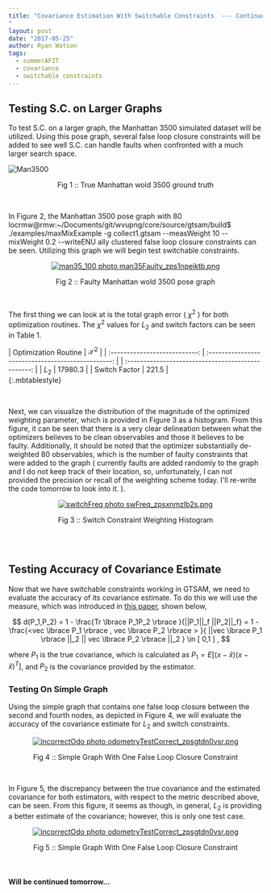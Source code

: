 ```yaml
---
title: "Covariance Estimation With Switchable Constraints  --- Continued 
"
layout: post
date: "2017-05-25"
author: Ryan Watson 
tags:
  - summerAFIT
  - covariance
  - switchable constraints
---
```


## Testing S.C. on Larger Graphs

To test S.C. on a larger graph, the Manhattan 3500 simulated dataset will be utilized. Using this pose graph, several false loop closure constraints will be added to see well S.C. can handle faults when confronted with a much larger search space.

![Man3500](http://www.lucacarlone.com/images/M3500_eg2o.jpg)  
<p align="center">
Fig 1 :: True Manhattan wold 3500 ground truth 
</p>
<br>

In Figure 2, the Manhattan 3500 pose graph with 80 locrmw@rmw:~/Documents/git/wvupng/core/source/gtsam/build$ ./examples/maxMixExample -g collect1.gtsam --measWeight 10 --mixWeight 0.2 --writeENU
ally clustered false loop closure constraints can be seen. Utilizing this graph we will begin test switchable constraints.

<p align="center">
<a href="https://lh3.googleusercontent.com/HCVKmi-syLSfUJkV4BM9MuEYytIQ75wuZbJGk09kKVlgXvrWXMFonfgsl_YFXuJe-4NkRGclQfEeRgbTs6031an1syw16Esmz9516oh-hQVeozCCIAWj02nqATFZM7auHtY8wS2lUxp0cpYwGG32KrTDBJVWnHlN3aj1ZL3WWpgexetp6CGGzGu5CIwjJSYicCdTK9syAmhOg0-jiii55VzVyMbL93N-PBLWDQvgZ_ymQOLuNC7tAIqhZuE76GjBImKlfs-jT9qRDXo84knfpMn7oiHlbqS_Osdr_wP88PX_R8G17OSFWvyHkS9h_5IStglXNAUjFOTbKS3mxCUTVyX2LaUI9K8TsHHDx3LjhQWavNFNLtN15Afzxcr4VZs__nSmLYw3AQSiP5Pf2nxeNy0s3jkPwBs68VVLEKw5KqimFcLCESyeWfz5LzKCCo26OF4UUl6w9xZ85BCwmrWn2OaqRi38VQnghSQ73hWmiicF0wCzyJwe2CipbWDZ2dvAxYxjOV4xJ6yaxxcvIG-EFkAKiXV8Xv8cgHiZEE5KCinlUfFRc8U5OUBeEGV5BuCGZGmBnyZvrKbAnS8rx2-nx5uOtsK7iowhHpAIYydaSyGnI22pqnmM=w656-h474-no" target="_blank"><img src="https://lh3.googleusercontent.com/HCVKmi-syLSfUJkV4BM9MuEYytIQ75wuZbJGk09kKVlgXvrWXMFonfgsl_YFXuJe-4NkRGclQfEeRgbTs6031an1syw16Esmz9516oh-hQVeozCCIAWj02nqATFZM7auHtY8wS2lUxp0cpYwGG32KrTDBJVWnHlN3aj1ZL3WWpgexetp6CGGzGu5CIwjJSYicCdTK9syAmhOg0-jiii55VzVyMbL93N-PBLWDQvgZ_ymQOLuNC7tAIqhZuE76GjBImKlfs-jT9qRDXo84knfpMn7oiHlbqS_Osdr_wP88PX_R8G17OSFWvyHkS9h_5IStglXNAUjFOTbKS3mxCUTVyX2LaUI9K8TsHHDx3LjhQWavNFNLtN15Afzxcr4VZs__nSmLYw3AQSiP5Pf2nxeNy0s3jkPwBs68VVLEKw5KqimFcLCESyeWfz5LzKCCo26OF4UUl6w9xZ85BCwmrWn2OaqRi38VQnghSQ73hWmiicF0wCzyJwe2CipbWDZ2dvAxYxjOV4xJ6yaxxcvIG-EFkAKiXV8Xv8cgHiZEE5KCinlUfFRc8U5OUBeEGV5BuCGZGmBnyZvrKbAnS8rx2-nx5uOtsK7iowhHpAIYydaSyGnI22pqnmM=w656-h474-no" border="0" alt="man35_100 photo man35Faulty_zps1npeiktb.png"/></a>
</p>
<p align="center">
Fig 2 :: Faulty Manhattan wold 3500 pose graph 
</p>
<br>

The first thing we can look at is the total graph error ( $\chi^2$ ) for both optimization routines. The $\chi^2$ values for $L_2$ and switch factors can be seen in Table 1.


| Optimization Routine        |     $\mathcal{X}^2$       |
| :---------------------------: | :------------------------------------------------: | | :------------------------------------------------: |
|    $L_2$              |   17980.3  | 
|    Switch Factor      |   221.5 |  
{:.mbtablestyle}

<br>

Next, we can visualize the distribution of the magnitude of the optimized weighting parameter, which is provided in Figure 3 as a histogram. From this figure, it can be seen that there is a very clear delineation between what the optimizers believes to be clean observables and those it believes to be faulty. Additionally, it should be noted that the optimizer substantially de-weighted 80 observables, which is the number of faulty constraints that were added to the graph ( currently faults are added randomly to the graph and I do not keep track of their location, so, unfortunately, I can not provided the precision or recall of the weighting scheme today. I'll re-write the code tomorrow to look into it. ).  


<p align="center">
<a href="https://lh3.googleusercontent.com/FOXSaCx8rntVNOwCVKuGrPIe9lQvICJe5ZiDggG77kJGS52Daq4HzRVrJIlZ1u8Tz7-N52YM5cLiZlUVNNpcokMCOGm5shoMQ0ffWBahE3o96Hdc-pcff6YVQDwLYO0E_c_E5vBwex3g8NP5nBcDbH63l8s9C0Q51Sfe4EBkzcrKYr7v6bNSF1N1yjT0TrAdUNsJFhOBr1eHDqfOPKvT-_GlRrqIj8-UPCyZjUsKnTDGWdQRBoQttbXL6dqh0zQPgeeAZoGtKZ17RpYowSZ-kh_bgHvdmsdEJ6bc24g76qkH0OipO_LWWrCelxUVLGrvGxW-PdfkiWT2zr-Z9TunBPjFJbRr1riVXC_PGeuD952F3gT9T1jGhEUJ5BSTLG5JSMT69btu5BIIhoiOV6agAZea4qBVTJJJC6AscCxFpQNkN6VAxOAEeFeyu8rwILlKtJBerPsM7SC_HwC-dvDVeWf8bDD_6_3KesBI38t-YJuZ1J6XRhYLiPLQi2VGEL72Vo_tXQdz6E4R8CKoqr3vFLkJiT7VNfEy2gSqTXUddZyOaEjNaId0VnxYzUPryPTG-6_OLbbsGd-DC8-yWmU65PufOHMP5jr3ygOtZ9htzLJn1pvurBMA=w1024-h538-no" target="_blank"><img src="https://lh3.googleusercontent.com/FOXSaCx8rntVNOwCVKuGrPIe9lQvICJe5ZiDggG77kJGS52Daq4HzRVrJIlZ1u8Tz7-N52YM5cLiZlUVNNpcokMCOGm5shoMQ0ffWBahE3o96Hdc-pcff6YVQDwLYO0E_c_E5vBwex3g8NP5nBcDbH63l8s9C0Q51Sfe4EBkzcrKYr7v6bNSF1N1yjT0TrAdUNsJFhOBr1eHDqfOPKvT-_GlRrqIj8-UPCyZjUsKnTDGWdQRBoQttbXL6dqh0zQPgeeAZoGtKZ17RpYowSZ-kh_bgHvdmsdEJ6bc24g76qkH0OipO_LWWrCelxUVLGrvGxW-PdfkiWT2zr-Z9TunBPjFJbRr1riVXC_PGeuD952F3gT9T1jGhEUJ5BSTLG5JSMT69btu5BIIhoiOV6agAZea4qBVTJJJC6AscCxFpQNkN6VAxOAEeFeyu8rwILlKtJBerPsM7SC_HwC-dvDVeWf8bDD_6_3KesBI38t-YJuZ1J6XRhYLiPLQi2VGEL72Vo_tXQdz6E4R8CKoqr3vFLkJiT7VNfEy2gSqTXUddZyOaEjNaId0VnxYzUPryPTG-6_OLbbsGd-DC8-yWmU65PufOHMP5jr3ygOtZ9htzLJn1pvurBMA=w1024-h538-no" border="0" alt="switchFreq photo swFreq_zpsxnmzlb2s.png"/></a>
</p>
<p align="center">
Fig 3 :: Switch Constraint Weighting Histogram 
</p>
<br><br>

## Testing Accuracy of Covariance Estimate

Now that we have switchable constraints working in GTSAM, we need to evaluate the accuracy of its covariance estimate. To do this we will use the measure, which was introduced in [this paper](http://ieeexplore.ieee.org/stamp/stamp.jsp?arnumber=1543265&tag=1), shown below,

$$ d(P_1,P_2) = 1 - \frac{Tr \lbrace P_1P_2 \rbrace }{||P_1||_f ||P_2||_f} = 1 - \frac{<vec \lbrace P_1 \rbrace , vec \lbrace P_2 \rbrace > }{ ||vec \lbrace P_1 \rbrace ||_2 || vec \lbrace P_2 \rbrace ||_2 }  \in [ 0,1 ] , $$

where $P_1$ is the true covariance, which is calculated as $P_1 = E[(x-\hat{x})(x-\hat{x})^T]$, and $P_2$ is the covariance provided by the estimator. 

### Testing On Simple Graph

Using the simple graph that contains one false loop closure between the second and fourth nodes, as depicted in Figure 4, we will evaluate the accuracy of the covariance estimate for $L_2$ and switch constraints.

<p align="center">
<a href="https://lh3.googleusercontent.com/_IUj34MePwYh8UehoEXmsRGDAYQoFBeZv8ntvhgrhLbVKQ70uexImVplPy1S86ku95c5v0_-bcecL8YGMO0T7upXBIWy3iehDg8Rmd1g_m1YLVEYkCO8Q1w5cKyT5z_8lghS4afx0mUlrSC4EuyivfpfDjqAXOMRwjqHI8XNiR-TTwXPN3gGIoKSVZybC38BzSOfSWP-09q-g7EcaYb-w5ohqZMHtx64tiHBld121vpiHw3pm7_9bzs4FASNTa3wHOpb8p33jeI7-KBnvYK7y0gUzbrVHzAoIyccDLnACL0TAmXJ9PTnd9YT7MuM1AmaADAKVfPb5H4G7OfO97fcS9IG2JAjXN_aZ4wTdNftNynBKg-qUVXJSp5kGk_6FGQa5ARNx9hlm0WGOAHBPdXygjQZ9Z3n4ON8rwEIp6n3nB7bd-A3tjLGtNElgY89oKTzcOvilMsLGVVD6EylOXAt6XxSvtg-8ACcOf_Ul5RojRhPsNPdMbxslkqPyVSZP68SL2uMWZx7yAo7HjPTAazWlYJixn6--_L5fJMqa2lOZbcA6-kJiV6jDoIcLSrL37e3MymfRZlE3lWZwIJa491ADAZ1s1azRxdjm9dOBsjsjQ5_CadLlnCQ=w1024-h538-no" target="_blank"><img src="https://lh3.googleusercontent.com/_IUj34MePwYh8UehoEXmsRGDAYQoFBeZv8ntvhgrhLbVKQ70uexImVplPy1S86ku95c5v0_-bcecL8YGMO0T7upXBIWy3iehDg8Rmd1g_m1YLVEYkCO8Q1w5cKyT5z_8lghS4afx0mUlrSC4EuyivfpfDjqAXOMRwjqHI8XNiR-TTwXPN3gGIoKSVZybC38BzSOfSWP-09q-g7EcaYb-w5ohqZMHtx64tiHBld121vpiHw3pm7_9bzs4FASNTa3wHOpb8p33jeI7-KBnvYK7y0gUzbrVHzAoIyccDLnACL0TAmXJ9PTnd9YT7MuM1AmaADAKVfPb5H4G7OfO97fcS9IG2JAjXN_aZ4wTdNftNynBKg-qUVXJSp5kGk_6FGQa5ARNx9hlm0WGOAHBPdXygjQZ9Z3n4ON8rwEIp6n3nB7bd-A3tjLGtNElgY89oKTzcOvilMsLGVVD6EylOXAt6XxSvtg-8ACcOf_Ul5RojRhPsNPdMbxslkqPyVSZP68SL2uMWZx7yAo7HjPTAazWlYJixn6--_L5fJMqa2lOZbcA6-kJiV6jDoIcLSrL37e3MymfRZlE3lWZwIJa491ADAZ1s1azRxdjm9dOBsjsjQ5_CadLlnCQ=w1024-h538-no" border="0" alt="incorrectOdo photo odometryTestCorrect_zpsgtdn0vsr.png"/></a>
</p>
<p align="center">
Fig 4 :: Simple Graph With One False Loop Closure Constraint  
</p>
<br>


In Figure 5, the discrepancy between the true covariance and the estimated covariance for both estimators, with respect to the metric described above, can be seen. From this figure, it seems as though, in general, $L_2$ is providing a better estimate of the covariance; however, this is only one test case. 


<p align="center">
<a href="https://lh3.googleusercontent.com/2LIGhJsXYtCGw7NA0m0dzZc5PE2q0vQaeruUv-7eJVHtjACxCQjTvhE3Eb9IFubeucYIHjPXZvVybrcrpdJFFwDXgPlO4ZkCCj3m3UXMWrcN6byHwW1yoCJCm7XQd_nYpiKdlTCdvD2UcUnvaYITvHmdbFEWPsOmFL6aba5f2NemPDzuej5f5lkERGbGnBCvLAUe11sHJRmxqOO6MPK2qqXfT0e-aPTN6thlCHspbAUtUrr1GnKIU6u57t-mA7bCT49Xc666RL0tQfLuSwh-Jwm55JN2ey935iAYpL1SkexDezAZMK5dcCt2uO61L2TV2gdVWfD_x6Ek6KlSUf9E-2PMP2nt_q9Xo8r4UTnIZHMpbKvqbu0oOlHX6B3fjAZw-yhCeWMxM85xnhLGS-5cVG-vgDskfztEx9wDiiyoEuBzxMdHeH__OHLS8KFwJd17y6RYZz0x2wDVspHf2YvQrSNgIo3c79b2EJVWjnv4oT9LSZeuTzba17S8upkg9DcL1vW9DZpie19iFfbBCS6eMkcZhCEZQrfL7AdEfcs0ypDeckJKoGwLZ8x2AUUNQT7LJJGxaGrwS_9PoPeE-GgEkWQ_W6rrXyXYXtiLDy5_IGLfOPD4Kk6C=w1024-h538-no" target="_blank"><img src="https://lh3.googleusercontent.com/2LIGhJsXYtCGw7NA0m0dzZc5PE2q0vQaeruUv-7eJVHtjACxCQjTvhE3Eb9IFubeucYIHjPXZvVybrcrpdJFFwDXgPlO4ZkCCj3m3UXMWrcN6byHwW1yoCJCm7XQd_nYpiKdlTCdvD2UcUnvaYITvHmdbFEWPsOmFL6aba5f2NemPDzuej5f5lkERGbGnBCvLAUe11sHJRmxqOO6MPK2qqXfT0e-aPTN6thlCHspbAUtUrr1GnKIU6u57t-mA7bCT49Xc666RL0tQfLuSwh-Jwm55JN2ey935iAYpL1SkexDezAZMK5dcCt2uO61L2TV2gdVWfD_x6Ek6KlSUf9E-2PMP2nt_q9Xo8r4UTnIZHMpbKvqbu0oOlHX6B3fjAZw-yhCeWMxM85xnhLGS-5cVG-vgDskfztEx9wDiiyoEuBzxMdHeH__OHLS8KFwJd17y6RYZz0x2wDVspHf2YvQrSNgIo3c79b2EJVWjnv4oT9LSZeuTzba17S8upkg9DcL1vW9DZpie19iFfbBCS6eMkcZhCEZQrfL7AdEfcs0ypDeckJKoGwLZ8x2AUUNQT7LJJGxaGrwS_9PoPeE-GgEkWQ_W6rrXyXYXtiLDy5_IGLfOPD4Kk6C=w1024-h538-no" border="0" alt="incorrectOdo photo odometryTestCorrect_zpsgtdn0vsr.png"/></a>
</p>
<p align="center">
Fig 5 :: Simple Graph With One False Loop Closure Constraint  
</p>
<br>


####  Will be continued tomorrow...

